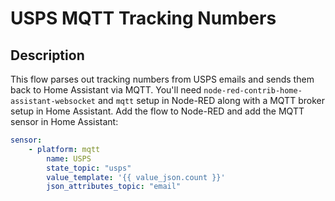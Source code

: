 # USPS MQTT Tracking Numbers


## Description

This flow parses out tracking numbers from USPS emails and sends them back to Home Assistant via MQTT. You'll need `node-red-contrib-home-assistant-websocket` and `mqtt` setup in Node-RED along with a MQTT broker setup in Home Assistant. Add the flow to Node-RED and add the MQTT sensor in Home Assistant:

```yaml
sensor:
    - platform: mqtt
        name: USPS
        state_topic: "usps"
        value_template: '{{ value_json.count }}'
        json_attributes_topic: "email"
```
